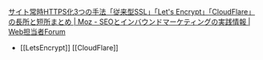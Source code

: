 
[サイト常時HTTPS化3つの手法「従来型SSL」「Let's Encrypt」「CloudFlare」の長所と短所まとめ | Moz - SEOとインバウンドマーケティングの実践情報 | Web担当者Forum](https://webtan.impress.co.jp/e/2017/11/06/27277)
- [[LetsEncrypt]] [[CloudFlare]]
